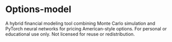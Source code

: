 # Options-model
A hybrid financial modeling tool combining Monte Carlo simulation and PyTorch neural networks for pricing American-style options. For personal or educational use only. Not licensed for reuse or redistribution.
